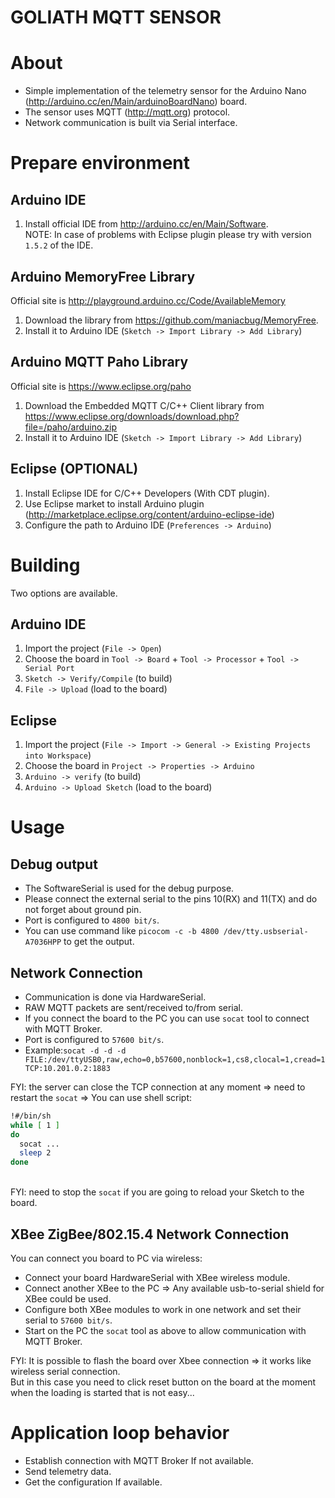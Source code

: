 GOLIATH MQTT SENSOR
===================

About
=====
- Simple implementation of the telemetry sensor for the Arduino Nano
(http://arduino.cc/en/Main/arduinoBoardNano) board.
- The sensor uses MQTT (http://mqtt.org) protocol.
- Network communication is built via Serial interface.

Prepare environment
===================

Arduino IDE
-----------
1. Install official IDE from http://arduino.cc/en/Main/Software.
<br/>NOTE: In case of problems with Eclipse plugin please try with version `1.5.2` of the IDE.

Arduino MemoryFree Library
--------------------------
Official site is http://playground.arduino.cc/Code/AvailableMemory

1. Download the library from https://github.com/maniacbug/MemoryFree.
2. Install it to Arduino IDE (`Sketch -> Import Library -> Add Library`)

Arduino MQTT Paho Library
-------------------------
Official site is https://www.eclipse.org/paho

1. Download the Embedded MQTT C/C++ Client library from https://www.eclipse.org/downloads/download.php?file=/paho/arduino.zip
2. Install it to Arduino IDE (`Sketch -> Import Library -> Add Library`)

Eclipse (OPTIONAL)
------------------
1. Install Eclipse IDE for C/C++ Developers (With CDT plugin).
2. Use Eclipse market to install Arduino plugin
(http://marketplace.eclipse.org/content/arduino-eclipse-ide)
3. Configure the path to Arduino IDE (`Preferences -> Arduino`)

Building
========

Two options are available.

Arduino IDE
-----------
1. Import the project (`File -> Open`)
2. Choose the board in `Tool -> Board` + `Tool -> Processor` + `Tool -> Serial Port`
3. `Sketch -> Verify/Compile` (to build)
4. `File -> Upload` (load to the board)

Eclipse
-------
1. Import the project (`File -> Import -> General -> Existing Projects into Workspace`)
2. Choose the board in `Project -> Properties -> Arduino`
3. `Arduino -> verify` (to build)
4. `Arduino -> Upload Sketch` (load to the board)


Usage
=====

Debug output
------------
- The SoftwareSerial is used for the debug purpose.
- Please connect the external serial to the pins 10(RX) and 11(TX) and do not forget about ground pin.
- Port is configured to `4800 bit/s`.
- You can use command like `picocom -c -b 4800 /dev/tty.usbserial-A7036HPP` to get the output.

Network Connection
------------------
- Communication is done via HardwareSerial.
- RAW MQTT packets are sent/received to/from serial.
- If you connect the board to the PC you can use `socat` tool to connect with MQTT Broker.
- Port is configured to `57600 bit/s`.
- Example:`socat -d -d -d FILE:/dev/ttyUSB0,raw,echo=0,b57600,nonblock=1,cs8,clocal=1,cread=1 TCP:10.201.0.2:1883`

FYI: the server can close the TCP connection at any moment => need to restart the `socat` => You can use shell script:
```sh
!#/bin/sh
while [ 1 ]
do
  socat ...
  sleep 2
done
```
<br/>FYI: need to stop the `socat` if you are going to reload your Sketch to the board.

XBee ZigBee/802.15.4 Network Connection
---------------------------------------
You can connect you board to PC via wireless:
 - Connect your board HardwareSerial with XBee wireless module.
 - Connect another XBee to the PC => Any available usb-to-serial shield for XBee could be used.
 - Configure both XBee modules to work in one network and set their serial to `57600 bit/s`.
 - Start on the PC the `socat` tool as above to allow communication with MQTT Broker.

FYI: It is possible to flash the board over Xbee connection => it works like wireless serial connection.
<br/> But in this case you need to click reset button on the board at the moment when the loading is started that is not easy...

Application loop behavior
=========================
- Establish connection with MQTT Broker If not available.
- Send telemetry data.
- Get the configuration If available.
